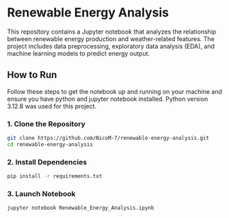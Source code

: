 # Renewable Energy Analysis

This repository contains a Jupyter notebook that analyzes the relationship between renewable energy production and weather-related features. The project includes data preprocessing, exploratory data analysis (EDA), and machine learning models to predict energy output.

## How to Run

Follow these steps to get the notebook up and running on your machine and ensure you have python and jupyter notebook installed. Python version 3.12.8 was used for this project.

### 1. Clone the Repository

```bash
git clone https://github.com/NicoM-7/renewable-energy-analysis.git
cd renewable-energy-analysis
```

### 2. Install Dependencies

```bash
pip install -r requirements.txt
```

### 3. Launch Notebook

```bash
jupyter notebook Renewable_Energy_Analysis.ipynb
```
